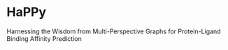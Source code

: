 # HaPPy
Harnessing the Wisdom from Multi-Perspective Graphs for Protein-Ligand Binding Affinity Prediction
